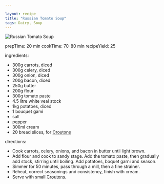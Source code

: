 ```yaml
---

layout: recipe
title: "Russian Tomato Soup"
tags: Dairy, Soup
---
```

![Russian Tomato Soup](/recipes/pix/russian-tomato-soup.png)

prepTime: 20 min
cookTime: 70-80 min
recipeYield: 25

ingredients:
- 300g carrots, diced
- 300g celery, diced
- 300g onion, diced
- 200g bacon, diced
- 250g butter
- 200g flour
- 300g tomato paste
- 4.5 litre white veal stock
- 1kg potatoes, diced
- 1 bouquet gami
- salt
- pepper
- 300ml cream
- 20 bread slices, for [Croutons](/recipes/croutons)

directions:
- Cook carrots, celery, onions, and bacon in butter until light brown.
- Add flour and cook to sandy stage. Add the tomato paste, then gradually add stock, stirring until boiling. Add potatoes, boquet garni and season.
- Simmer for 50 minutes, pass through a mill, then a fine strainer.
- Reheat, correct seasonings and consistency, finish with cream.
- Serve with small [Croutons](/recipes/croutons).
